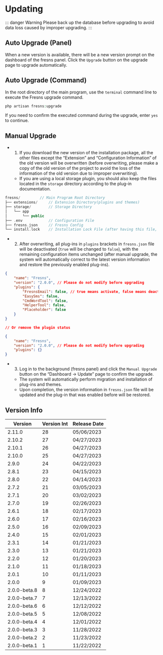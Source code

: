 # Updating

::: danger Warning
Please back up the database before upgrading to avoid data loss caused by improper upgrading.
:::

## Auto Upgrade (Panel)

When a new version is available, there will be a new version prompt on the dashboard of the fresns panel. Click the `Upgrade` button on the upgrade page to upgrade automatically.

## Auto Upgrade (Command)

In the root directory of the main program, use the `terminal` command line to execute the Fresns upgrade command.

```php
php artisan fresns:upgrade
```

If you need to confirm the executed command during the upgrade, enter `yes` to continue.

## Manual Upgrade

- 1. If you download the new version of the installation package, all the other files except the “Extension” and “Configuration Information” of the old version will be overwritten (before overwriting, please make a copy of the old version of the project to avoid the loss of the information of the old version due to improper overwriting).
    - If you are using a local storage plugin, you should also keep the files located in the `storage` directory according to the plug-in documentation.

```php
fresns/         // Main Program Root Directory
├── extensions/     // Extension Directory(plugins and themes)
├── storage/        // Storage Directory
│   └── app
│       └── public
├── .env            // Configuration File
├── fresns.json     // Fresns Config
└── install.lock    // Installation Lock File (after having this file, it is forbidden to execute the installation again)
```

- 2. After overwriting, all plug-ins in `plugins` brackets in `fresns.json` file will be deactivated (`true` will be changed to `false`), with the remaining configuration items unchanged (after manual upgrade, the system will automatically correct to the latest version information and restore the previously enabled plug-ins).

```json
{
    "name": "Fresns",
    "version": "2.0.0", // Please do not modify before upgrading
    "plugins": {
        "FresnsEmail": false, // true means activate, false means deactivate
        "EasySms": false,
        "CmdWordTool": false,
        "HelperTool": false,
        "Placeholder": false
    }
}

// Or remove the plugin status

{
    "name": "Fresns",
    "version": "2.0.0", // Please do not modify before upgrading
    "plugins": {}
}
```

- 3. Log in to the background (fresns panel) and click the `Manual Upgrade` button on the “Dashboard -> Update” page to confirm the upgrade.
    - The system will automatically perform migration and installation of plug-ins and themes.
    - Upon completion, the version information in `fresns.json` file will be updated and the plug-in that was enabled before will be restored.

## Version Info

| Version | Version Int | Release Date |
| --- | --- | --- |
| 2.11.0 | 28 | 05/06/2023 |
| 2.10.2 | 27 | 04/27/2023 |
| 2.10.1 | 26 | 04/27/2023 |
| 2.10.0 | 25 | 04/27/2023 |
| 2.9.0 | 24 | 04/22/2023 |
| 2.8.1 | 23 | 04/15/2023 |
| 2.8.0 | 22 | 04/14/2023 |
| 2.7.2 | 21 | 03/05/2023 |
| 2.7.1 | 20 | 03/02/2023 |
| 2.7.0 | 19 | 02/26/2023 |
| 2.6.1 | 18 | 02/17/2023 |
| 2.6.0 | 17 | 02/16/2023 |
| 2.5.0 | 16 | 02/09/2023 |
| 2.4.0 | 15 | 02/01/2023 |
| 2.3.1 | 14 | 01/21/2023 |
| 2.3.0 | 13 | 01/21/2023 |
| 2.2.0 | 12 | 01/20/2023 |
| 2.1.0 | 11 | 01/18/2023 |
| 2.0.1 | 10 | 01/11/2023 |
| 2.0.0 | 9 | 01/09/2023 |
| 2.0.0-beta.8 | 8 | 12/24/2022 |
| 2.0.0-beta.7 | 7 | 12/13/2022 |
| 2.0.0-beta.6 | 6 | 12/12/2022 |
| 2.0.0-beta.5 | 5 | 12/08/2022 |
| 2.0.0-beta.4 | 4 | 12/01/2022 |
| 2.0.0-beta.3 | 3 | 11/28/2022 |
| 2.0.0-beta.2 | 2 | 11/23/2022 |
| 2.0.0-beta.1 | 1 | 11/22/2022 |
